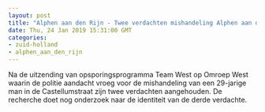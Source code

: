 ```yaml
---
layout: post
title: "Alphen aan den Rijn - Twee verdachten mishandeling Alphen aan den Rijn aangehouden"
date: Thu, 24 Jan 2019 15:31:00 GMT
categories: 
- zuid-holland 
- alphen_aan_den_rijn 
---
```


Na de uitzending van opsporingsprogramma Team West op Omroep West waarin de politie aandacht vroeg voor de mishandeling van een 29-jarige man in de Castellumstraat zijn twee verdachten aangehouden. De recherche doet nog onderzoek naar de identiteit van de derde verdachte.
